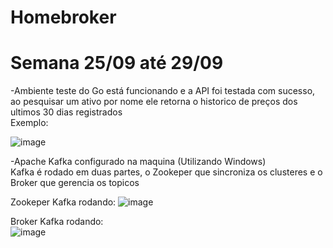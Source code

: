 # Homebroker

# Semana 25/09 até 29/09
  -Ambiente teste do Go está funcionando e a API foi testada com sucesso, ao pesquisar um ativo por nome ele retorna o historico de preços dos ultimos 30 dias registrados<br>Exemplo:<br>
  
![image](https://github.com/LucasGCLMartins/Homebroker/assets/73212163/4ef9e683-9a75-4c43-aaab-d448c41e91e9)

  -Apache Kafka configurado na maquina (Utilizando Windows)<br>
  Kafka é rodado em duas partes, o Zookeper que sincroniza os clusteres e o Broker que gerencia os topicos
  
  Zookeper Kafka rodando:
  ![image](https://github.com/LucasGCLMartins/Homebroker/assets/73212163/2a87d5e0-b783-420e-b483-57b37f9f4353)

  Broker Kafka rodando:<br>
  ![image](https://github.com/LucasGCLMartins/Homebroker/assets/73212163/6cd07bba-0c4e-4d57-951e-8ed8457af100)


